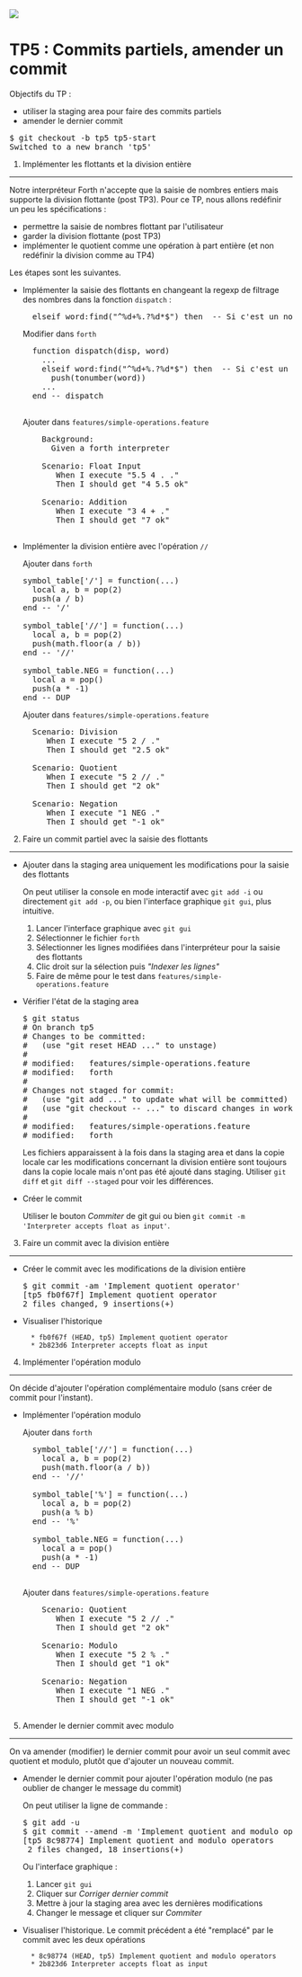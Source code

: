 <img src="Git-Logo-1788C-small.png" />

TP5 : Commits partiels, amender un commit
=========================================

Objectifs du TP :

- utiliser la staging area pour faire des commits partiels
- amender le dernier commit

<pre>
$ <add>git checkout -b tp5 tp5-start</add>
Switched to a new branch 'tp5'
</pre>

1. Implémenter les flottants et la division entière
---------------------------------------------------

Notre interpréteur Forth n'accepte que la saisie de nombres entiers mais supporte la division flottante (post TP3). Pour ce TP, nous allons redéfinir un peu les spécifications :

- permettre la saisie de nombres flottant par l'utilisateur
- garder la division flottante (post TP3)
- implémenter le quotient comme une opération à part entière (et non redéfinir la division comme au TP4)

Les étapes sont les suivantes.

* Implémenter la saisie des flottants en changeant la regexp de filtrage des nombres dans la fonction `dispatch` :

  <pre>
    elseif word:find(<add>"^%d+%.?%d*$"</add>) then  -- Si c'est un nombre, empiler `wo
  </pre>

  <div class="script">
    Modifier dans <code>forth</code>
    <pre>
    function dispatch(disp, word)
      ...
      elseif word:find(<add>"^%d+%.?%d*$"</add>) then  -- Si c'est un nombre, empiler `wo
        push(tonumber(word))
      ...
    end -- dispatch
    </pre>

    Ajouter dans <code>features/simple-operations.feature</code>
    <pre>
    &nbsp; Background:
    &nbsp;   Given a forth interpreter
    &nbsp; <add>
    &nbsp; Scenario: Float Input
    &nbsp;    When I execute "5.5 4 . ."
    &nbsp;    Then I should get "4 5.5 ok"
    &nbsp; </add>
    &nbsp; Scenario: Addition
    &nbsp;    When I execute "3 4 + ."
    &nbsp;    Then I should get "7 ok"
    </pre>
  </div>

* Implémenter la division entière avec l'opération `//`

  <div class="script">
  Ajouter dans <code>forth</code>

  <pre>
  symbol_table['/'] = function(...)
    local a, b = pop(2)
    push(a / b)
  end -- '/'
  <add>
  symbol_table['//'] = function(...)
    local a, b = pop(2)
    push(math.floor(a / b))
  end -- '//'
  </add>
  symbol_table.NEG = function(...)
    local a = pop()
    push(a * -1)
  end -- DUP
  </pre>

  Ajouter dans <code>features/simple-operations.feature</code>
  <pre>
  &nbsp; Scenario: Division
  &nbsp;    When I execute "5 2 / ."
  &nbsp;    Then I should get "2.5 ok"
  &nbsp; <add>
  &nbsp; Scenario: Quotient
  &nbsp;    When I execute "5 2 // ."
  &nbsp;    Then I should get "2 ok"
  &nbsp; </add>
  &nbsp; Scenario: Negation
  &nbsp;    When I execute "1 NEG ."
  &nbsp;    Then I should get "-1 ok"
  </pre>
  </div>

2. Faire un commit partiel avec la saisie des flottants
-------------------------------------------------------

* Ajouter dans la staging area uniquement les modifications pour la saisie des flottants

  <div class="script">
    On peut utiliser la console en mode interactif avec <code>git add -i</code> ou directement <code>git add -p</code>, ou bien l'interface graphique <code>git gui</code>, plus intuitive.

    1. Lancer l'interface graphique avec <code>git gui</code>
    1. Sélectionner le fichier <code>forth</code>
    1. Sélectionner les lignes modifiées dans l'interpréteur pour la saisie des flottants
    1. Clic droit sur la sélection puis <em>"Indexer les lignes"</em>
    1. Faire de même pour le test dans <code>features/simple-operations.feature</code>
  </div>

* Vérifier l'état de la staging area

  <pre>
  $ <add>git status</add>
  &#35; On branch tp5
  &#35; Changes to be committed:
  &#35;   (use "git reset HEAD <file>..." to unstage)
  &#35;
  &#35;	modified:   features/simple-operations.feature
  &#35;	modified:   forth
  &#35;
  &#35; Changes not staged for commit:
  &#35;   (use "git add <file>..." to update what will be committed)
  &#35;   (use "git checkout -- <file>..." to discard changes in working directory)
  &#35;
  &#35;	modified:   features/simple-operations.feature
  &#35;	modified:   forth
  </pre>

  Les fichiers apparaissent à la fois dans la staging area et dans la copie locale car les modifications concernant la division entière sont toujours dans la copie locale mais n'ont pas été ajouté dans staging. Utiliser <code>git diff</code> et <code>git diff --staged</code> pour voir les différences.

* Créer le commit

  <div class="script">
  Utiliser le bouton <em>Commiter</em> de git gui ou bien <code>git commit -m 'Interpreter accepts float as input'</code>.
  </div>

3. Faire un commit avec la division entière
-------------------------------------------

* Créer le commit avec les modifications de la division entière

  <pre class="script">
  $ <add>git commit -am 'Implement quotient operator'</add>
  [tp5 fb0f67f] Implement quotient operator
  2 files changed, 9 insertions(+)
  </pre>

* Visualiser l'historique

        * fb0f67f (HEAD, tp5) Implement quotient operator
        * 2b823d6 Interpreter accepts float as input

4. Implémenter l'opération modulo
---------------------------------

On décide d'ajouter l'opération complémentaire modulo (sans créer de commit pour l'instant).

* Implémenter l'opération modulo

  <div class="script">
    Ajouter dans <code>forth</code>
    <pre>
    symbol_table['//'] = function(...)
      local a, b = pop(2)
      push(math.floor(a / b))
    end -- '//'
    <add>
    symbol_table['%'] = function(...)
      local a, b = pop(2)
      push(a % b)
    end -- '%'
    </add>
    symbol_table.NEG = function(...)
      local a = pop()
      push(a * -1)
    end -- DUP
    </pre>

    Ajouter dans <code>features/simple-operations.feature</code>
    <pre>
    &nbsp; Scenario: Quotient
    &nbsp;    When I execute "5 2 // ."
    &nbsp;    Then I should get "2 ok"
    &nbsp; <add>
    &nbsp; Scenario: Modulo
    &nbsp;    When I execute "5 2 % ."
    &nbsp;    Then I should get "1 ok"
    &nbsp; </add>
    &nbsp; Scenario: Negation
    &nbsp;    When I execute "1 NEG ."
    &nbsp;    Then I should get "-1 ok"
    </pre>
  </div>

5. Amender le dernier commit avec modulo
----------------------------------------

On va amender (modifier) le dernier commit pour avoir un seul commit avec quotient et modulo, plutôt que d'ajouter un nouveau commit.

* Amender le dernier commit pour ajouter l'opération modulo (ne pas oublier de changer le message du commit)

  <div class="script">
  On peut utiliser la ligne de commande :
  <pre>
  $ <add>git add -u</add>
  $ <add>git commit --amend -m 'Implement quotient and modulo operators'</add>
  [tp5 8c98774] Implement quotient and modulo operators
   2 files changed, 18 insertions(+)
  </pre>

  Ou l'interface graphique :
  1. Lancer <code>git gui</code>
  1. Cliquer sur <em>Corriger dernier commit</em>
  1. Mettre à jour la staging area avec les dernières modifications
  1. Changer le message et cliquer sur <em>Commiter</em>
  </div>

* Visualiser l'historique. Le commit précédent a été "remplacé" par le commit avec les deux opérations

        * 8c98774 (HEAD, tp5) Implement quotient and modulo operators
        * 2b823d6 Interpreter accepts float as input
